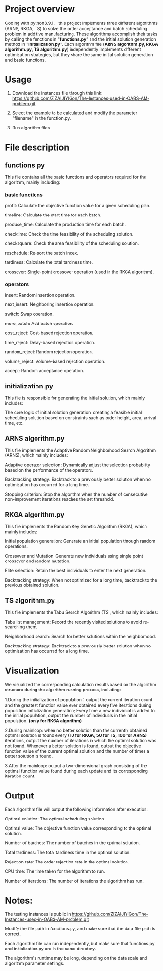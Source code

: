 # Project overview
Coding with python3.9.1， this project implements three different algorithms (ARNS, RKGA, TS) to solve the order acceptance and batch scheduling problem in additive manufacturing. These algorithms accomplish their tasks by calling the functions in "**functions.py**" and the initial solution generation method in "**initialization.py**". Each algorithm file (**ARNS algorithm.py, RKGA algorithm.py, TS algorithm.py**) independently implements different optimization strategies, but they share the same initial solution generation and basic functions.

# Usage

1. Download the instances file through this link: https://github.com/ZIZAIJIYIGon/The-Instances-used-in-OABS-AM-problem.git
2. Select the example to be calculated and modify the parameter "filename" in the function.py.
 
3. Run algorithm files.

# File description

## functions.py
This file contains all the basic functions and operators required for the algorithm, mainly including:

### basic functions

profit: Calculate the objective function value for a given scheduling plan.

timeline: Calculate the start time for each batch.

produce_time: Calculate the production time for each batch.

checktime: Check the time feasibility of the scheduling solution.

checksquare: Check the area feasibility of the scheduling solution.

reschedule: Re-sort the batch index.

tardiness: Calculate the total tardiness time.

crossover: Single-point crossover operation (used in the RKGA algorithm).

### operators

insert: Random insertion operation.

next_insert: Neighboring insertion operation.

switch: Swap operation.

more_batch: Add batch operation.

cost_reject: Cost-based rejection operation.

time_reject: Delay-based rejection operation.

random_reject: Random rejection operation.

volume_reject: Volume-based rejection operation.

accept: Random acceptance operation.

## initialization.py

This file is responsible for generating the initial solution, which mainly includes:

The core logic of initial solution generation, creating a feasible initial scheduling solution based on constraints such as order height, area, arrival time, etc.

## ARNS algorithm.py

This file implements the Adaptive Random Neighborhood Search Algorithm (ARNS), which mainly includes:

Adaptive operator selection: Dynamically adjust the selection probability based on the performance of the operators.

Backtracking strategy: Backtrack to a previously better solution when no optimization has occurred for a long time.

Stopping criterion: Stop the algorithm when the number of consecutive non-improvement iterations reaches the set threshold.

## RKGA algorithm.py

This file implements the Random Key Genetic Algorithm (RKGA), which mainly includes:

Initial population generation: Generate an initial population through random operations.

Crossover and Mutation: Generate new individuals using single point crossover and random mutation.

Elite selection: Retain the best individuals to enter the next generation.

Backtracking strategy: When not optimized for a long time, backtrack to the previous obtained solution.

## TS algorithm.py

This file implements the Tabu Search Algorithm (TS), which mainly includes:

Tabu list management: Record the recently visited solutions to avoid re-searching them.

Neighborhood search: Search for better solutions within the neighborhood.

Backtracking strategy: Backtrack to a previously better solution when no optimization has occurred for a long time.

# Visualization

We visualized the corresponding calculation results based on the algorithm structure during the algorithm running process, including:

1.During the initialization of population：output the current iteration count and the greatest function value ever obtained every five iterations during population initialization generation; Every time a new individual is added to the initial population, output the number of individuals in the initial population. **(only for RKGA algorithm)**

2.During mainloop: when no better solution than the currently obtained optimal solution is found every **(10 for RKGA, 50 for TS, 100 for ARNS)** iterations, output the number of iterations in which the optimal solution was not found. Whenever a better solution is found, output the objective function value of the current optimal solution and the number of times a better solution is found.

3.After the mainloop: output a two-dimensional graph consisting of the optimal function value found during each update and its corresponding iteration count.

# Output

Each algorithm file will output the following information after execution:

Optimal solution: The optimal scheduling solution.

Optimal value: The objective function value corresponding to the optimal solution.

Number of batches: The number of batches in the optimal solution.

Total tardiness: The total tardiness time in the optimal solution.

Rejection rate: The order rejection rate in the optimal solution.

CPU time: The time taken for the algorithm to run.

Number of iterations: The number of iterations the algorithm has run.

# Notes:

The testing instances is public in https://github.com/ZIZAIJIYIGon/The-Instances-used-in-OABS-AM-problem.git

Modify the file path in functions.py, and make sure that the data file path is correct.

Each algorithm file can run independently, but make sure that functions.py and initialization.py are in the same directory.

The algorithm's runtime may be long, depending on the data scale and algorithm parameter settings.
